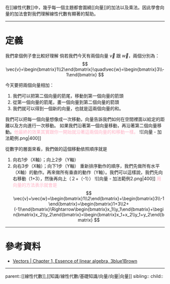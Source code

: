 在[[線性代數]]中，幾乎每一個主題都會圍繞[[向量]]的加法以及乘法。因此學會向量的加法會對我們理解線性代數有顯著的幫助。
- - -
# 定義
我們拿個例子會比較好理解
倘若我們今天有兩個向量 $\vec{v}$ 跟 $\vec{w}$，兩個分別為：
$$
\vec{v}=\begin{bmatrix}1\\2\end{bmatrix}\quad\vec{w}=\begin{bmatrix}3\\-1\end{bmatrix}
$$

今天要把兩個向量相加：
1. 我們可以把第二個向量的箭尾，移動到第一個向量的箭頭
2. 從第一個向量的箭尾，畫一個向量到第二個向量的箭頭
3. 我們就可以得到一個新的向量，也就是這兩個向量的和。

我們可以把每一個向量想像成一次移動，向量告訴我們如何在空間裡面以給定的距離以及方向進行一次移動。
如果我們沿著第一個向量移動，再沿著第二個向量移動。<font color=ffb3c6>他最終的效果其實跟你一開始就沿著這兩個向量的和移動一樣。</font>
![[向量 - 加法範例.png|400]]

從數字的層面來看，我們做的這個移動依照順序就是
1. 向右1步（X軸）；向上2步（Y軸）
2. 向右3步（X軸）；向下1步（Y軸）
重新排序動作的順序，我們先做所有水平（X軸）的動作。再來做所有垂直的動作（Y軸）。我們可以這樣說，我們先向右移動（1+3），然後再向上（２+（-1））
![[向量 - 加法範例2.png|400]]
<font color=ffb3c6>用向量的方法表示就會是</font>
$$
\vec{v}+\vec{w}=\begin{bmatrix}1\\2\end{bmatrix}+\begin{bmatrix}3\\-1\end{bmatrix}=\begin{bmatrix}1+3\\2+(-1)\end{bmatrix}\Rightarrow\begin{bmatrix}x_1\\y_1\end{bmatrix}+\begin{bmatrix}x_2\\y_2\end{bmatrix}=\begin{bmatrix}x_1+x_2\\y_1+y_2\end{bmatrix}
$$

- - -
# 參考資料
- [Vectors | Chapter 1, Essence of linear algebra, 3blue1Brown](https://youtu.be/fNk_zzaMoSs?si=85Hj1NIse1pMb0-2&t=276)

- - -
parent::[[線性代數]],[[知識/線性代數/基礎知識/向量/向量|向量]]
sibling::
child::